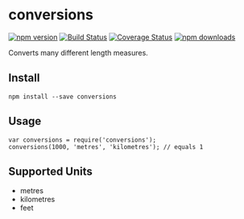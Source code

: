 # conversions

[![npm version](https://img.shields.io/npm/v/conversions.svg?style=flat-square)](https://www.npmjs.com/package/conversions)
[![Build Status](https://travis-ci.org/blakeyc/conversions.svg?branch=master)](https://travis-ci.org/blakeyc/conversions)
[![Coverage Status](https://coveralls.io/repos/github/blakeyc/conversions/badge.svg?branch=master)](https://coveralls.io/github/blakeyc/conversions?branch=master)
[![npm downloads](https://img.shields.io/npm/dm/conversions.svg?style=flat-square)](https://www.npmjs.com/package/conversions)

Converts many different length measures.

## Install

`npm install --save conversions`

## Usage

```
var conversions = require('conversions');
conversions(1000, 'metres', 'kilometres'); // equals 1
```

## Supported Units

* metres
* kilometres
* feet
